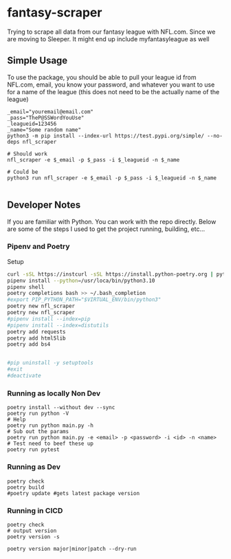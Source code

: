 # fantasy-scraper
Trying to scrape all data from our fantasy league with NFL.com. Since we are moving to Sleeper. It might end up include myfantasyleague as well

## Simple Usage

To use the package, you should be able to pull your league id from NFL.com, email, you know your password, and whatever you want to use for a name of the
league (this does not need to be the actually name of the league)

```shell
_email="youremail@email.com"
_pass="TheP@SSWordYouUse"
_leagueid=123456
_name="Some random name"
python3 -m pip install --index-url https://test.pypi.org/simple/ --no-deps nfl_scraper

# Should work
nfl_scraper -e $_email -p $_pass -i $_leagueid -n $_name

# Could be
python3 run nfl_scraper -e $_email -p $_pass -i $_leagueid -n $_name


```
## Developer Notes

If you are familiar with Python. You can work with the repo directly. Below are some of the steps I used to get the project running, building, etc...


### Pipenv and Poetry

Setup

```bash
curl -sSL https://instcurl -sSL https://install.python-poetry.org | python3 -
pipenv install --python=/usr/loca/bin/python3.10
pipenv shell
poetry completions bash >> ~/.bash_completion
#export PIP_PYTHON_PATH="$VIRTUAL_ENV/bin/python3"
poetry new nfl_scraper
poetry new nfl_scraper
#pipenv install --index=pip
#pipenv install --index=distutils
poetry add requests
poetry add html5lib
poetry add bs4


#pip uninstall -y setuptools
#exit
#deactivate 
```

### Running as locally Non Dev

```shell
poetry install --without dev --sync
poetry run python -V
# Help
poetry run python main.py -h 
# Sub out the params
poetry run python main.py -e <email> -p <password> -i <id> -n <name>
# Test need to beef these up
poetry run pytest
```

### Running as Dev

```shell
poetry check
poetry build
#poetry update #gets latest package version

```

### Running in CICD

```shell
poetry check
# output version
poetry version -s

poetry version major|minor|patch --dry-run
```
